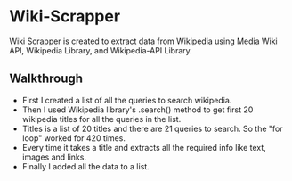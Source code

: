 # Wiki-Scrapper

Wiki Scrapper is created to extract data from Wikipedia using Media Wiki API, Wikipedia Library, and Wikipedia-API Library.

## Walkthrough
- First I created a list of all the queries to search wikipedia. 
- Then I used Wikipedia library's .search() method to get first 20 wikipedia titles for all the queries in the list.
- Titles is a list of 20 titles and there are 21 queries to search. So the "for loop" worked for 420 times.
- Every time it takes a title and extracts all the required info like text, images and links.
- Finally I added all the data to a list.
